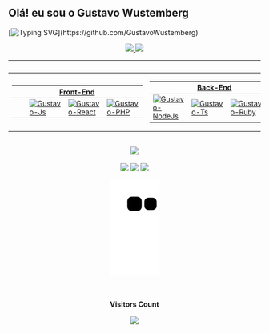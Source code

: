 ## Olá! eu sou o Gustavo Wustemberg

[![Typing SVG](https://readme-typing-svg.herokuapp.com?font=Fira+Code&size=35&pause=1000&color=238972&center=true&vCenter=true&width=1000&lines=Hello%2C+My+name+is+Gustvo+Wustemberg+;I'm+20+years+old;I'm+from+Brazil%2C+SP;Welcome!)](https://github.com/GustavoWustemberg)

<div align="center">
  <a href="https://github.com/GustavoWustemberg">
  <img height="180em" src="https://github-readme-stats.vercel.app/api?username=GustavoWustemberg&show_icons=true&theme=dracula&i&show_icons=true&include_all_commits=true&hide_border=true"/>
  <img height="180em" src="https://github-readme-stats.vercel.app/api/top-langs/?username=GustavoWustemberg&theme=dracula&hide_border=true&layout=compact&langs_count=10"/>
</div>

<div>
  <table>
    <thead>
      <tr>
        <th colspan="4">Habilidades</th>
      </tr>
    </thead>
    <tbody>
      <tr>
        <td>
          <!-- Tabela Front-end -->
          <table>
            <thead>
              <tr>
                <th colspan="5">Front-End</th>
              </tr>
            </thead>
            <tbody>
              <tr>
                <td><img align="center" alt="Gustavo-HTML" height="34" width="34"
                    src="https://raw.githubusercontent.com/devicons/devicon/master/icons/html5/html5-original.svg"></td>
                <td><img align="center" alt="Gustavo-CSS" height="34" width="34"
                    src="https://raw.githubusercontent.com/devicons/devicon/master/icons/css3/css3-original.svg"></td>
                <td><img align="center" alt="Gustavo-Js" height="34" width="34"
                    src="https://cdn.jsdelivr.net/gh/devicons/devicon/icons/javascript/javascript-original.svg"></td>
                <td><img align="center" alt="Gustavo-React" height="34" width="34"
                    src="https://cdn.jsdelivr.net/gh/devicons/devicon/icons/react/react-original.svg"></td>
                <td><img align="center" alt="Gustavo-PHP" height="34" width="34"
                    src="https://cdn.jsdelivr.net/gh/devicons/devicon/icons/php/php-original.svg"></td>
              </tr>
            </tbody>
          </table>
        </td>
        <td>
          <!-- Tabela Back-end -->
          <table>
            <thead>
              <tr>
                <th colspan="5">Back-End</th>
              </tr>
            </thead>
            <tbody>
              <tr>
                <td><img align="center" alt="Gustavo-NodeJs" height="34" width="34"
                    src="https://cdn.jsdelivr.net/gh/devicons/devicon/icons/nodejs/nodejs-plain.svg"></td>
                <td><img align="center" alt="Gustavo-Ts" height="34" width="34"
                    src="https://cdn.jsdelivr.net/gh/devicons/devicon/icons/typescript/typescript-original.svg"></td>
                <td><img align="center" alt="Gustavo-Ruby" height="34" width="34"
                    src="https://cdn.jsdelivr.net/gh/devicons/devicon/icons/ruby/ruby-original.svg"></td>
                <td><img align="center" alt="Gustavo-Python" height="34" width="34"
                    src="https://raw.githubusercontent.com/devicons/devicon/master/icons/python/python-original.svg">
                </td>
                <td><img align="center" alt="Gustavo-C#" height="34" width="34"
                    src="https://raw.githubusercontent.com/devicons/devicon/master/icons/csharp/csharp-original.svg">
                </td>
              </tr>
            </tbody>
          </table>
        </td>
        <!-- Tabela Ferramentas -->
        <td>
          <table>
            <thead>
              <tr>
                <th colspan="5">Ferramentas:</th>
              </tr>
            </thead>
            <tbody>
              <tr>
                <td align="center"><img alt="Gustavo-Git" height="34" width="34"
                    src="https://cdn.jsdelivr.net/gh/devicons/devicon/icons/git/git-original.svg"></td>
                <td align="center"><img alt="Gustavo-Figma" height="34" width="34"
                    src="https://cdn.jsdelivr.net/gh/devicons/devicon/icons/figma/figma-original.svg"></td>
                <td align="center"><img alt="Gustavo-Docker" height="34" width="34"
                    src="https://cdn.jsdelivr.net/gh/devicons/devicon/icons/docker/docker-original.svg"></td>
                <td align="center"><img alt="Gustavo-VScode" height="34" width="34"
                    src="https://cdn.jsdelivr.net/gh/devicons/devicon/icons/vscode/vscode-original.svg"></td>
                <td align="center"><img alt="Gustavo-GitHub" height="34" width="34"
                    src="https://cdn.jsdelivr.net/gh/devicons/devicon/icons/github/github-original.svg"></td>
              </tr>
            </tbody>
          </table>
        </td>
        <td>
          <table>
            <thead>
              <tr>
                <th colspan="2">Banco de dados:</th>
              </tr>
            </thead>
            <tbody>
              <tr>
                <td><img align="center" alt="Gustavo-MySQL" height="34" width="34"
                    src="https://cdn.jsdelivr.net/gh/devicons/devicon/icons/mysql/mysql-original.svg"></td>
                <td><img align="center" alt="Gustavo-PostgreSQL" height="34" width="34"
                    src="https://cdn.jsdelivr.net/gh/devicons/devicon/icons/postgresql/postgresql-plain.svg"></td>
              </tr>
            </tbody>
          </table>
        </td>
      </tr>
    </tbody>
  </table>
</div>

##

<p align="center">
<img src='https://github-profile-trophy.vercel.app/?username=GustavoWustemberg&theme=onestar&no-bg=true'/>
</p>

<div align="center">
  <a href="https://www.instagram.com/degustawinho/" target="_blank"><img src="https://img.shields.io/badge/-Instagram-%23E4405F?style=for-the-badge&logo=instagram&logoColor=white" target="_blank"></a>
  <a href = "mailto:gustavowustemberg14@gmail.com"><img src="https://img.shields.io/badge/-Gmail-%23333?style=for-the-badge&logo=gmail&logoColor=white" target="_blank"></a>
  <a href="https://www.linkedin.com/in/gustavo-augusto-wustemberg-40a72421a" target="_blank"><img src="https://img.shields.io/badge/-LinkedIn-%230077B5?style=for-the-badge&logo=linkedin&logoColor=white" target="_blank"></a>

  ![Snake animation](https://github.com/GustavoWustemberg/GustavoWustemberg/blob/output/github-contribution-grid-snake.svg)

</div>

<div align="center">
<br><p align="centre"><b>Visitors Count</b></p>  
<p align="center"><img align="center" src="https://profile-counter.glitch.me/{GustavoWustemberg}/count.svg" /></p>
<br>
</div>
